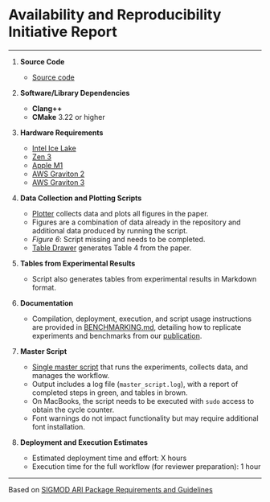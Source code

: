 # Availability and Reproducibility Initiative Report

---

1) **Source Code**
   - [Source code](/publication/source_code)

2) **Software/Library Dependencies**
   - __Clang++__
   - __CMake__ 3.22 or higher

3) **Hardware Requirements**
   - [Intel Ice Lake](https://en.wikipedia.org/wiki/Ice_Lake_(microprocessor))
   - [Zen 3](https://en.wikipedia.org/wiki/Zen_3)
   - [Apple M1](https://en.wikipedia.org/wiki/Apple_M1)
   - [AWS Graviton 2](https://en.wikipedia.org/wiki/AWS_Graviton)
   - [AWS Graviton 3](https://en.wikipedia.org/wiki/AWS_Graviton)

4) **Data Collection and Plotting Scripts**
   - [Plotter](/publication/plotter) collects data and plots all figures in the paper.
   - Figures are a combination of data already in the repository and additional data produced by running the script.
   - *Figure 6*: Script missing and needs to be completed.
   - [Table Drawer](/publication/master_script/draw_table_4.py) generates Table 4 from the paper.

5) **Tables from Experimental Results**
   - Script also generates tables from experimental results in Markdown format.

6) **Documentation**
   - Compilation, deployment, execution, and script usage instructions are provided in [BENCHMARKING.md](/BENCHMARKING.md), detailing how to replicate experiments and benchmarks from our [publication](https://dl.acm.org/doi/pdf/10.1145/3626717).

7) **Master Script**
   - [Single master script](/publication/master_script/master_script.sh) that runs the experiments, collects data, and manages the workflow.
   - Output includes a log file (`master_script.log`), with a report of completed steps in green, and tables in brown.
   - On MacBooks, the script needs to be executed with `sudo` access to obtain the cycle counter.
   - Font warnings do not impact functionality but may require additional font installation.

8) **Deployment and Execution Estimates**
   - Estimated deployment time and effort: X hours
   - Execution time for the full workflow (for reviewer preparation): 1 hour

---

Based on [SIGMOD ARΙ Package Requirements and Guidelines](https://docs.google.com/document/d/1_pheZ2p9Nc8qhtcOpNINm7AxFpPpkpC1n60jJdyr-uk/export?format=pdf&attachment=false)
